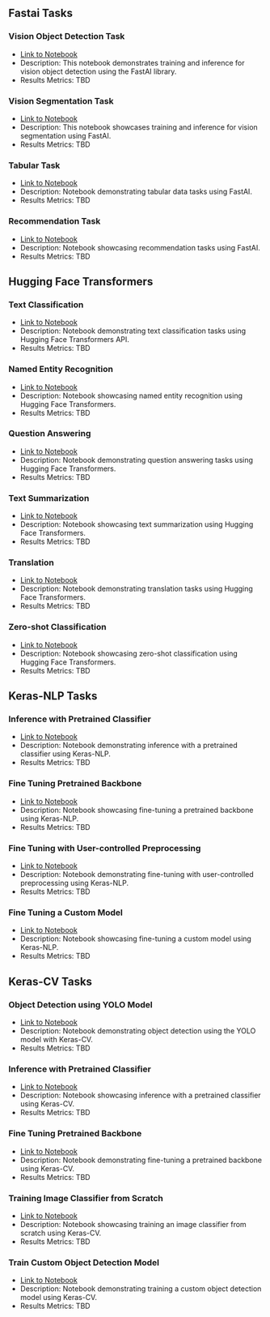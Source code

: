 
## Fastai Tasks

### Vision Object Detection Task

- [Link to Notebook](fastai_tasks/vision_object_detection.ipynb)
- Description: This notebook demonstrates training and inference for vision object detection using the FastAI library.
- Results Metrics: TBD

### Vision Segmentation Task

- [Link to Notebook](fastai_tasks/vision_segmentation.ipynb)
- Description: This notebook showcases training and inference for vision segmentation using FastAI.
- Results Metrics: TBD

### Tabular Task

- [Link to Notebook](fastai_tasks/tabular_task.ipynb)
- Description: Notebook demonstrating tabular data tasks using FastAI.
- Results Metrics: TBD

### Recommendation Task

- [Link to Notebook](fastai_tasks/recommendation_task.ipynb)
- Description: Notebook showcasing recommendation tasks using FastAI.
- Results Metrics: TBD

## Hugging Face Transformers

### Text Classification

- [Link to Notebook](huggingface_transformers/text_classification.ipynb)
- Description: Notebook demonstrating text classification tasks using Hugging Face Transformers API.
- Results Metrics: TBD

### Named Entity Recognition

- [Link to Notebook](huggingface_transformers/named_entity_recognition.ipynb)
- Description: Notebook showcasing named entity recognition using Hugging Face Transformers.
- Results Metrics: TBD

### Question Answering

- [Link to Notebook](huggingface_transformers/question_answering.ipynb)
- Description: Notebook demonstrating question answering tasks using Hugging Face Transformers.
- Results Metrics: TBD

### Text Summarization

- [Link to Notebook](huggingface_transformers/text_summarization.ipynb)
- Description: Notebook showcasing text summarization using Hugging Face Transformers.
- Results Metrics: TBD

### Translation

- [Link to Notebook](huggingface_transformers/translation.ipynb)
- Description: Notebook demonstrating translation tasks using Hugging Face Transformers.
- Results Metrics: TBD

### Zero-shot Classification

- [Link to Notebook](huggingface_transformers/zero_shot_classification.ipynb)
- Description: Notebook showcasing zero-shot classification using Hugging Face Transformers.
- Results Metrics: TBD

## Keras-NLP Tasks

### Inference with Pretrained Classifier

- [Link to Notebook](keras_nlp/inference_pretrained_classifier.ipynb)
- Description: Notebook demonstrating inference with a pretrained classifier using Keras-NLP.
- Results Metrics: TBD

### Fine Tuning Pretrained Backbone

- [Link to Notebook](keras_nlp/fine_tuning_pretrained_backbone.ipynb)
- Description: Notebook showcasing fine-tuning a pretrained backbone using Keras-NLP.
- Results Metrics: TBD

### Fine Tuning with User-controlled Preprocessing

- [Link to Notebook](keras_nlp/fine_tuning_user_controlled_preprocessing.ipynb)
- Description: Notebook demonstrating fine-tuning with user-controlled preprocessing using Keras-NLP.
- Results Metrics: TBD

### Fine Tuning a Custom Model

- [Link to Notebook](keras_nlp/fine_tuning_custom_models.ipynb)
- Description: Notebook showcasing fine-tuning a custom model using Keras-NLP.
- Results Metrics: TBD

## Keras-CV Tasks

### Object Detection using YOLO Model

- [Link to Notebook](keras_cv/object_detection_using_yolo.ipynb)
- Description: Notebook demonstrating object detection using the YOLO model with Keras-CV.
- Results Metrics: TBD

### Inference with Pretrained Classifier

- [Link to Notebook](keras_cv/inference_pretrained_classifier.ipynb)
- Description: Notebook showcasing inference with a pretrained classifier using Keras-CV.
- Results Metrics: TBD

### Fine Tuning Pretrained Backbone

- [Link to Notebook](keras_cv/fine_tuning_pretrained_backbone.ipynb)
- Description: Notebook demonstrating fine-tuning a pretrained backbone using Keras-CV.
- Results Metrics: TBD

### Training Image Classifier from Scratch

- [Link to Notebook](keras_cv/training_image_classifier_from_scratch.ipynb)
- Description: Notebook showcasing training an image classifier from scratch using Keras-CV.
- Results Metrics: TBD

### Train Custom Object Detection Model

- [Link to Notebook](keras_cv/train_custom_object_detection_model.ipynb)
- Description: Notebook demonstrating training a custom object detection model using Keras-CV.
- Results Metrics: TBD

